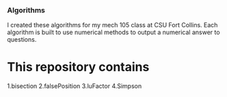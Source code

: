 ### Algorithms  
I created these algorithms for my mech 105 class at CSU Fort Collins.
Each algorithm is built to use numerical methods to output a numerical answer to questions.  
# This repository contains 
1.bisection 
2.falsePosition 
3.luFactor 
4.Simpson


